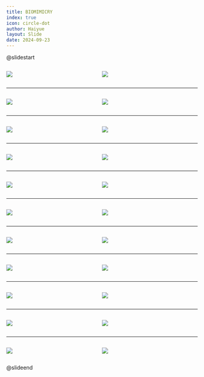 ```yaml
---
title: BIOMIMICRY
index: true
icon: circle-dot
author: Haiyue
layout: Slide
date: 2024-09-23
---
```

 
@slidestart

<div style="display:flex">
<div style="flex:1">

![](https://raw.githubusercontent.com/yclord/reading/refs/heads/master/english/Level-Y/BIOMIMICRY/001.webp)
</div>
<div style="flex:1">

![](https://raw.githubusercontent.com/yclord/reading/refs/heads/master/english/Level-Y/BIOMIMICRY/002.webp)
</div>
</div>

---

<div style="display:flex">
<div style="flex:1">

![](https://raw.githubusercontent.com/yclord/reading/refs/heads/master/english/Level-Y/BIOMIMICRY/003.webp)
</div>
<div style="flex:1">

![](https://raw.githubusercontent.com/yclord/reading/refs/heads/master/english/Level-Y/BIOMIMICRY/004.webp)
</div>
</div>

---

<div style="display:flex">
<div style="flex:1">

![](https://raw.githubusercontent.com/yclord/reading/refs/heads/master/english/Level-Y/BIOMIMICRY/005.webp)
</div>
<div style="flex:1">

![](https://raw.githubusercontent.com/yclord/reading/refs/heads/master/english/Level-Y/BIOMIMICRY/006.webp)
</div>
</div>

---

<div style="display:flex">
<div style="flex:1">

![](https://raw.githubusercontent.com/yclord/reading/refs/heads/master/english/Level-Y/BIOMIMICRY/007.webp)
</div>
<div style="flex:1">

![](https://raw.githubusercontent.com/yclord/reading/refs/heads/master/english/Level-Y/BIOMIMICRY/008.webp)
</div>
</div>

---

<div style="display:flex">
<div style="flex:1">

![](https://raw.githubusercontent.com/yclord/reading/refs/heads/master/english/Level-Y/BIOMIMICRY/009.webp)
</div>
<div style="flex:1">

![](https://raw.githubusercontent.com/yclord/reading/refs/heads/master/english/Level-Y/BIOMIMICRY/010.webp)
</div>
</div>

---

<div style="display:flex">
<div style="flex:1">

![](https://raw.githubusercontent.com/yclord/reading/refs/heads/master/english/Level-Y/BIOMIMICRY/011.webp)
</div>
<div style="flex:1">

![](https://raw.githubusercontent.com/yclord/reading/refs/heads/master/english/Level-Y/BIOMIMICRY/012.webp)
</div>
</div>

---

<div style="display:flex">
<div style="flex:1">

![](https://raw.githubusercontent.com/yclord/reading/refs/heads/master/english/Level-Y/BIOMIMICRY/013.webp)
</div>
<div style="flex:1">

![](https://raw.githubusercontent.com/yclord/reading/refs/heads/master/english/Level-Y/BIOMIMICRY/014.webp)
</div>
</div>

---

<div style="display:flex">
<div style="flex:1">

![](https://raw.githubusercontent.com/yclord/reading/refs/heads/master/english/Level-Y/BIOMIMICRY/015.webp)
</div>
<div style="flex:1">

![](https://raw.githubusercontent.com/yclord/reading/refs/heads/master/english/Level-Y/BIOMIMICRY/016.webp)
</div>
</div>

---

<div style="display:flex">
<div style="flex:1">

![](https://raw.githubusercontent.com/yclord/reading/refs/heads/master/english/Level-Y/BIOMIMICRY/017.webp)
</div>
<div style="flex:1">

![](https://raw.githubusercontent.com/yclord/reading/refs/heads/master/english/Level-Y/BIOMIMICRY/018.webp)
</div>
</div>

---

<div style="display:flex">
<div style="flex:1">

![](https://raw.githubusercontent.com/yclord/reading/refs/heads/master/english/Level-Y/BIOMIMICRY/019.webp)
</div>
<div style="flex:1">

![](https://raw.githubusercontent.com/yclord/reading/refs/heads/master/english/Level-Y/BIOMIMICRY/020.webp)
</div>
</div>

---

<div style="display:flex">
<div style="flex:1">

![](https://raw.githubusercontent.com/yclord/reading/refs/heads/master/english/Level-Y/BIOMIMICRY/021.webp)
</div>
<div style="flex:1">

![](https://raw.githubusercontent.com/yclord/reading/refs/heads/master/english/Level-Y/BIOMIMICRY/022.webp)
</div>
</div>

@slideend